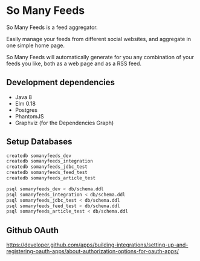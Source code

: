 # So Many Feeds

So Many Feeds is a feed aggregator.

Easily manage your feeds from different social websites,
and aggregate in one simple home page.

So Many Feeds will automatically generate for you
any combination of your feeds you like,
both as a web page and as a RSS feed.


## Development dependencies

 * Java 8
 * Elm 0.18
 * Postgres
 * PhantomJS
 * Graphviz (for the Dependencies Graph)

## Setup Databases

```bash
createdb somanyfeeds_dev
createdb somanyfeeds_integration
createdb somanyfeeds_jdbc_test
createdb somanyfeeds_feed_test
createdb somanyfeeds_article_test

psql somanyfeeds_dev < db/schema.ddl
psql somanyfeeds_integration < db/schema.ddl
psql somanyfeeds_jdbc_test < db/schema.ddl
psql somanyfeeds_feed_test < db/schema.ddl
psql somanyfeeds_article_test < db/schema.ddl
```

## Github OAuth

https://developer.github.com/apps/building-integrations/setting-up-and-registering-oauth-apps/about-authorization-options-for-oauth-apps/
